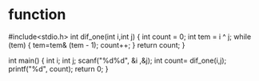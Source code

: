 # function
#include<stdio.h>
int dif_one(int i,int j)
{
	int count = 0;
	int tem = i ^ j;
	while (tem)
	{
		tem=tem& (tem - 1);
		count++;
	}
	return count;
}

int main()
{
	int i;
	int j;
	scanf("%d%d", &i ,&j);
	int count= dif_one(i,j);
	printf("%d", count);
	return 0;
}
